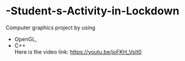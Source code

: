 # -Student-s-Activity-in-Lockdown
Computer graphics project by using 
- OpenGL, 
- C++<br/>
Here is the video link: https://youtu.be/joFKH_VsIt0
